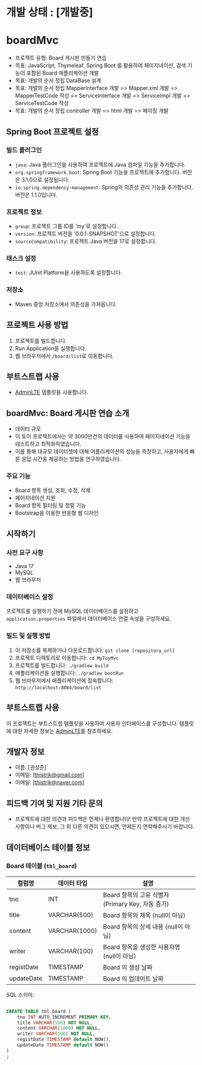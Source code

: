 

# 개발 상태 : [개발중]

# boardMvc
- 프로젝트 유형: Board 게시판 만들기 연습 
- 목표: JavaScript, Thymeleaf, Spring Boot 를 활용하여 페이지네이션, 검색 기능이 포함된 Board 애플리케이션 개발
- 목표: 개발의 순서 정립 DataBase 설계 
- 목표: 개발의 순서 정립 MapperInterface 개발 => Mapper.xml 개발 => MapperTestCode 작성 => ServiceInterface 개발 => ServiceImpl 개발 => ServiceTestCode 작성
- 목표: 개발의 순서 정립 controller 개발 => html 개발 => 페이징 개발 

## Spring Boot 프로젝트 설정

### 빌드 플러그인
- `java`: Java 플러그인을 사용하여 프로젝트에 Java 컴파일 기능을 추가합니다.
- `org.springframework.boot`: Spring Boot 기능을 프로젝트에 추가합니다. 버전은 3.1.0으로 설정됩니다.
- `io.spring.dependency-management`: Spring의 의존성 관리 기능을 추가합니다. 버전은 1.1.0입니다.

### 프로젝트 정보
- `group`: 프로젝트 그룹 ID를 'my'로 설정합니다.
- `version`: 프로젝트 버전을 '0.0.1-SNAPSHOT'으로 설정합니다.
- `sourceCompatibility`: 프로젝트 Java 버전을 17로 설정합니다.

### 태스크 설정
- `test`: JUnit Platform을 사용하도록 설정합니다.

### 저장소
- Maven 중앙 저장소에서 의존성을 가져옵니다.

## 프로젝트 사용 방법
1. 프로젝트를 빌드합니다.
2. Run Application을 실행합니다.
3. 웹 브라우저에서 `/board/list`로 이동합니다.

## 부트스트랩 사용
- [AdminLTE](https://adminlte.io/) 템플릿을 사용합니다.

## boardMvc: Board 게시판 연습 소개 
- 데이터 규모 
- 이 토이 프로젝트에서는 약 3000만건의 데이터를 사용하여 페이지네이션 기능을 테스트하고 최적화하였습니다. 
- 이를 통해 대규모 데이터셋에 대해 어플리케이션의 성능을 측정하고, 사용자에게 빠른 응답 시간을 제공하는 방법을 연구하였습니다.

### 주요 기능
- Board 항목 생성, 조회, 수정, 삭제
- 페이지네이션 지원
- Board 항목 필터링 및 정렬 기능
- Bootstrap을 이용한 반응형 웹 디자인

## 시작하기

### 사전 요구 사항
- Java 17
- MySQL
- 웹 브라우저

### 데이터베이스 설정
프로젝트를 실행하기 전에 MySQL 데이터베이스를 설정하고 `application.properties` 파일에서 데이터베이스 연결 속성을 구성하세요.

### 빌드 및 실행 방법
1. 이 저장소를 복제하거나 다운로드합니다: `git clone [repository_url]`
2. 프로젝트 디렉토리로 이동합니다: `cd MyToyMvc`
3. 프로젝트를 빌드합니다: `./gradlew build`
4. 애플리케이션을 실행합니다: `./gradlew bootRun`
5. 웹 브라우저에서 애플리케이션에 접속합니다: `http://localhost:8084/board/list`

## 부트스트랩 사용
이 프로젝트는 부트스트랩 템플릿을 사용하여 사용자 인터페이스를 구성합니다. 템플릿에 대한 자세한 정보는 [AdminLTE](https://adminlte.io/)를 참조하세요.

## 개발자 정보
- 이름: [권성준]
- 이메일: [thistrik@gmail.com]
- 이메일: [thistrik@naver.com]

## 피드백 기여 및 지원 기타 문의 
- 프로젝트에 대한 의견과 피드백은 언제나 환영합니다! 만약 프로젝트에 대한 개선 사항이나 버그 제보, 그 외 다른 의견이 있으시면, 언제든지 연락해주시기 바랍니다.

## 데이터베이스 테이블 정보

### Board 테이블 (`tbl_board`)

| 컬럼명   | 데이터 타입     | 설명                                       |
|----------|----------------|--------------------------------------------|
| tno      | INT            | Board 항목의 고유 식별자 (Primary Key, 자동 증가) |
| title    | VARCHAR(500)   | Board 항목의 제목 (null이 아님)                |
| content  | VARCHAR(1000)  | Board 항목의 상세 내용 (null이 아님)           |
| writer   | VARCHAR(100)   | Board 항목을 생성한 사용자명 (null이 아님)     |
| registDate | TIMESTAMP        | Board 의 생성 날짜          |
| updateDate  | TIMESTAMP           | Board 의 업데이트 날짜                        |


SQL 스키마:
```sql

CREATE TABLE tbl_board (
	tno INT AUTO_INCREMENT PRIMARY KEY,
	title VARCHAR(500) NOT NULL,
	content VARCHAR(1000) NOT NULL,
	writer VARCHAR(100) NOT NULL,
	registDate TIMESTAMP default NOW(),
	updateDate TIMESTAMP default NOW()
)
;

```
